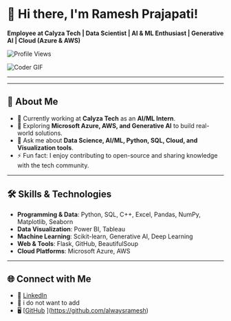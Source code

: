 # 👋 Hi there, I'm Ramesh Prajapati!  
**Employee at Calyza Tech | Data Scientist | AI & ML Enthusiast | Generative AI | Cloud (Azure & AWS)**  

![Profile Views](https://komarev.com/ghpvc/?username=ramesh&color=blue&style=flat-square)  

![Coder GIF](https://raw.githubusercontent.com/abhisheknaiidu/abhisheknaiidu/master/code.gif)  

---

---

## 🚀 About Me  
- 🔭 Currently working at **Calyza Tech** as an **AI/ML Intern**.  
- 🌱 Exploring **Microsoft Azure, AWS, and Generative AI** to build real-world solutions.  
- 💬 Ask me about **Data Science, AI/ML, Python, SQL, Cloud, and Visualization tools**.  
- ⚡ Fun fact: I enjoy contributing to open-source and sharing knowledge with the tech community.  

---

## 🛠 Skills & Technologies  
- **Programming & Data**: Python, SQL, C++, Excel, Pandas, NumPy, Matplotlib, Seaborn  
- **Data Visualization**: Power BI, Tableau  
- **Machine Learning**: Scikit-learn, Generative AI, Deep Learning  
- **Web & Tools**: Flask, GitHub, BeautifulSoup  
- **Cloud Platforms**: Microsoft Azure, AWS  

---

## 🌐 Connect with Me  
- 💼 [LinkedIn](https://www.linkedin.com)  
- 📧 i do not want to add
- 🖥️ [[GitHub](https://github.com) ](https://github.com/alwaysramesh) 

